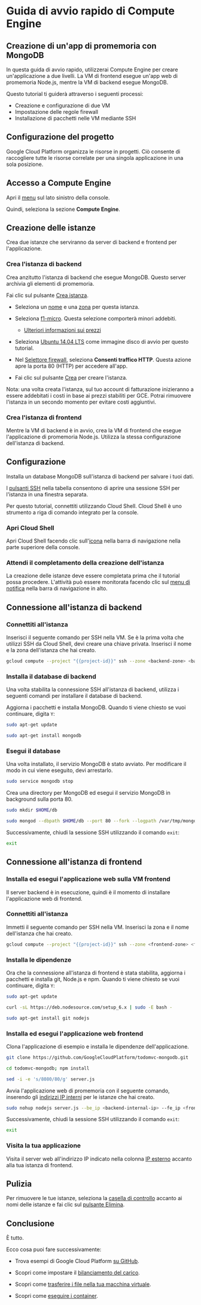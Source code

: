 # Guida di avvio rapido di Compute Engine

## Creazione di un'app di promemoria con MongoDB

<walkthrough-tutorial-duration duration="15"></walkthrough-tutorial-duration>

In questa guida di avvio rapido, utilizzerai Compute Engine per creare
un'applicazione a due livelli. La VM di frontend esegue un'app web di promemoria
Node.js, mentre la VM di backend esegue MongoDB.

Questo tutorial ti guiderà attraverso i seguenti processi:

*   Creazione e configurazione di due VM
*   Impostazione delle regole firewall
*   Installazione di pacchetti nelle VM mediante SSH

## Configurazione del progetto

Google Cloud Platform organizza le risorse in progetti. Ciò consente di
raccogliere tutte le risorse correlate per una singola applicazione in una sola
posizione.

<walkthrough-project-billing-setup permissions="compute.instances.create"></walkthrough-project-billing-setup>

## Accesso a Compute Engine

Apri il [menu][spotlight-console-menu] sul lato sinistro della console.

Quindi, seleziona la sezione **Compute Engine**.

<walkthrough-menu-navigation sectionid="COMPUTE_SECTION"></walkthrough-menu-navigation>

## Creazione delle istanze

Crea due istanze che serviranno da server di backend e frontend per
l'applicazione.

### Crea l'istanza di backend

Crea anzitutto l'istanza di backend che esegue MongoDB. Questo server archivia
gli elementi di promemoria.

Fai clic sul pulsante [Crea istanza][spotlight-create-instance].

*   Seleziona un [nome][spotlight-instance-name] e una
    [zona][spotlight-instance-zone] per questa istanza.

*   Seleziona [f1-micro][spotlight-machine-type]. Questa selezione comporterà
    minori addebiti.

    *   [Ulteriori informazioni sui prezzi][pricing]

*   Seleziona [Ubuntu 14.04 LTS][spotlight-boot-disk] come immagine disco di
    avvio per questo tutorial.

*   Nel [Selettore firewall][spotlight-firewall], seleziona **Consenti traffico
    HTTP**. Questa azione apre la porta 80 (HTTP) per accedere all'app.

*   Fai clic sul pulsante [Crea][spotlight-submit-create] per creare l'istanza.

Nota: una volta creata l'istanza, sul tuo account di fatturazione inizieranno a
essere addebitati i costi in base ai prezzi stabiliti per GCE. Potrai rimuovere
l'istanza in un secondo momento per evitare costi aggiuntivi.

### Crea l'istanza di frontend

Mentre la VM di backend è in avvio, crea la VM di frontend che esegue
l'applicazione di promemoria Node.js. Utilizza la stessa configurazione
dell'istanza di backend.

## Configurazione

Installa un database MongoDB sull'istanza di backend per salvare i tuoi dati.

I [pulsanti SSH][spotlight-ssh-buttons] nella tabella consentono di aprire una
sessione SSH per l'istanza in una finestra separata.

Per questo tutorial, connettiti utilizzando Cloud Shell. Cloud Shell è uno
strumento a riga di comando integrato per la console.

### Apri Cloud Shell

Apri Cloud Shell facendo clic
<walkthrough-cloud-shell-icon></walkthrough-cloud-shell-icon>
sull'[icona][spotlight-open-devshell] nella barra di navigazione nella parte
superiore della console.

### Attendi il completamento della creazione dell'istanza

La creazione delle istanze deve essere completata prima che il tutorial possa
procedere. L'attività può essere monitorata facendo clic sul
[menu di notifica][spotlight-notification-menu] nella barra di navigazione in
alto.

## Connessione all'istanza di backend

### Connettiti all'istanza

Inserisci il seguente comando per SSH nella VM. Se è la prima volta che utilizzi
SSH da Cloud Shell, devi creare una chiave privata. Inserisci il nome e la zona
dell'istanza che hai creato.

```bash
gcloud compute --project "{{project-id}}" ssh --zone <backend-zone> <backend-name>
```

### Installa il database di backend

Una volta stabilita la connessione SSH all'istanza di backend, utilizza i
seguenti comandi per installare il database di backend.

Aggiorna i pacchetti e installa MongoDB. Quando ti viene chiesto se vuoi
continuare, digita `Y`:

```bash
sudo apt-get update
```

```bash
sudo apt-get install mongodb
```

### Esegui il database

Una volta installato, il servizio MongoDB è stato avviato. Per modificare il
modo in cui viene eseguito, devi arrestarlo.

```bash
sudo service mongodb stop
```

Crea una directory per MongoDB ed esegui il servizio MongoDB in background sulla
porta 80.

```bash
sudo mkdir $HOME/db
```

```bash
sudo mongod --dbpath $HOME/db --port 80 --fork --logpath /var/tmp/mongodb
```

Successivamente, chiudi la sessione SSH utilizzando il comando `exit`:

```bash
exit
```

## Connessione all'istanza di frontend

### Installa ed esegui l'applicazione web sulla VM frontend

Il server backend è in esecuzione, quindi è il momento di installare
l'applicazione web di frontend.

### Connettiti all'istanza

Immetti il seguente comando per SSH nella VM. Inserisci la zona e il nome
dell'istanza che hai creato.

```bash
gcloud compute --project "{{project-id}}" ssh --zone <frontend-zone> <frontend-name>
```

### Installa le dipendenze

Ora che la connessione all'istanza di frontend è stata stabilita, aggiorna i
pacchetti e installa git, Node.js e npm. Quando ti viene chiesto se vuoi
continuare, digita `Y`:

```bash
sudo apt-get update
```

```bash
curl -sL https://deb.nodesource.com/setup_6.x | sudo -E bash -
```

```bash
sudo apt-get install git nodejs
```

### Installa ed esegui l'applicazione web frontend

Clona l'applicazione di esempio e installa le dipendenze dell'applicazione.

```bash
git clone https://github.com/GoogleCloudPlatform/todomvc-mongodb.git
```

```bash
cd todomvc-mongodb; npm install
```

```bash
sed -i -e 's/8080/80/g' server.js
```

Avvia l'applicazione web di promemoria con il seguente comando, inserendo gli
[indirizzi IP interni][spotlight-internal-ip] per le istanze che hai creato.

```bash
sudo nohup nodejs server.js --be_ip <backend-internal-ip> --fe_ip <frontend-internal-ip> &
```

Successivamente, chiudi la sessione SSH utilizzando il comando `exit`:

```bash
exit
```

### Visita la tua applicazione

Visita il server web all'indirizzo IP indicato nella colonna
[IP esterno][spotlight-external-ip] accanto alla tua istanza di frontend.

## Pulizia

Per rimuovere le tue istanze, seleziona la
[casella di controllo][spotlight-instance-checkbox] accanto ai nomi delle
istanze e fai clic sul [pulsante Elimina][spotlight-delete-button].

## Conclusione

<walkthrough-conclusion-trophy></walkthrough-conclusion-trophy>

È tutto.

Ecco cosa puoi fare successivamente:

*   Trova esempi di Google Cloud Platform
    [su GitHub](http://googlecloudplatform.github.io/).

*   Scopri come impostare il
    [bilanciamento del carico](https://cloud.google.com/compute/docs/load-balancing/).

*   Scopri come
    [trasferire i file nella tua macchina virtuale](https://cloud.google.com/compute/docs/instances/transfer-files/).

*   Scopri come
    [eseguire i container](https://cloud.google.com/compute/docs/containers).

[pricing]: https://cloud.google.com/compute/#compute-engine-pricing
[spotlight-boot-disk]: walkthrough://spotlight-pointer?cssSelector=vm-set-boot-disk
[spotlight-console-menu]: walkthrough://spotlight-pointer?spotlightId=console-nav-menu
[spotlight-control-panel]: walkthrough://spotlight-pointer?cssSelector=#p6n-action-bar-container-main
[spotlight-create-instance]: walkthrough://spotlight-pointer?spotlightId=gce-zero-new-vm,gce-vm-list-new
[spotlight-delete-button]: walkthrough://spotlight-pointer?cssSelector=.p6n-icon-delete
[spotlight-external-ip]: walkthrough://spotlight-pointer?cssSelector=.p6n-external-link
[spotlight-firewall]: walkthrough://spotlight-pointer?spotlightId=gce-vm-add-firewall
[spotlight-instance-checkbox]: walkthrough://spotlight-pointer?cssSelector=.p6n-checkbox-form-label
[spotlight-instance-name]: walkthrough://spotlight-pointer?spotlightId=gce-vm-add-name
[spotlight-instance-zone]: walkthrough://spotlight-pointer?spotlightId=gce-vm-add-zone-select
[spotlight-internal-ip]: walkthrough://spotlight-pointer?cssSelector=gce-internal-ip
[spotlight-machine-type]: walkthrough://spotlight-pointer?spotlightId=gce-add-machine-type-select
[spotlight-notification-menu]: walkthrough://spotlight-pointer?cssSelector=.p6n-notification-dropdown,.cfc-icon-notifications
[spotlight-open-devshell]: walkthrough://spotlight-pointer?spotlightId=devshell-activate-button
[spotlight-ssh-buttons]: walkthrough://spotlight-pointer?cssSelector=gce-connect-to-instance
[spotlight-submit-create]: walkthrough://spotlight-pointer?spotlightId=gce-submit
[spotlight-vm-list]: walkthrough://spotlight-pointer?cssSelector=vm2-instance-list%20.p6n-checkboxed-table
